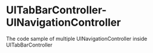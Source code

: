 UITabBarController-UINavigationController
=========================================

The code sample of multiple UINavigationController inside UITabBarController
